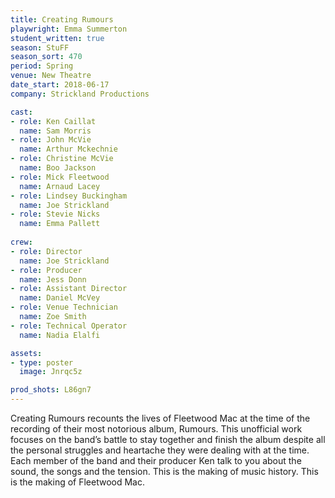 ```yaml
---
title: Creating Rumours
playwright: Emma Summerton
student_written: true
season: StuFF
season_sort: 470
period: Spring
venue: New Theatre
date_start: 2018-06-17
company: Strickland Productions

cast:
- role: Ken Caillat
  name: Sam Morris
- role: John McVie
  name: Arthur Mckechnie
- role: Christine McVie
  name: Boo Jackson
- role: Mick Fleetwood
  name: Arnaud Lacey
- role: Lindsey Buckingham
  name: Joe Strickland
- role: Stevie Nicks
  name: Emma Pallett
  
crew:
- role: Director 
  name: Joe Strickland 
- role: Producer 
  name: Jess Donn 
- role: Assistant Director
  name: Daniel McVey
- role: Venue Technician
  name: Zoe Smith
- role: Technical Operator
  name: Nadia Elalfi

assets:
- type: poster
  image: Jnrqc5z

prod_shots: L86gn7
---
```


Creating Rumours recounts the lives of Fleetwood Mac at the time of the recording of their most notorious album, Rumours. This unofficial work focuses on the band’s battle to stay together and finish the album despite all the personal struggles and heartache they were dealing with at the time. Each member of the band and their producer Ken talk to you about the sound, the songs and the tension. This is the making of music history. This is the making of Fleetwood Mac. 
